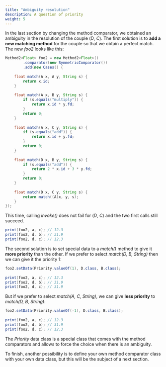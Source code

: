 ```yaml
---
title: "Ambiguity resolution"
description: A question of priority
weight: 5
---
```


In the last section by changing the method comparator, we obtained an ambiguity in the resolution of the couple (*D*, *C*).
The first solution is to **add a new matching method** for the couple so that we obtain a perfect match. The new *foo2* looks like this:

```java
Method2<Float> foo2 = new Method2<Float>()
		.comparator(new SymmetricComparator())
		.add(new Cases() {
	
	float match(A x, A y, String s) {
		return x.id;
	}
	
	float match(A x, B y, String s) {
		if (s.equals("multiply")) {
			return x.id * y.fd;
		}
		return 0;
	}
	
	float match(A x, C y, String s) {
		if (s.equals("add")) {
			return x.id + y.fd;
		}
		return 0;
	}
	
	float match(D x, B y, String s) {
		if (s.equals("add")) {
			return 2 * x.id + 3 * y.fd;
		}
		return 0;
	}
	
	float match(D x, C y, String s) {
		return match((A)x, y, s);
	}
}); 
```

This time, calling *invoke()* does not fail for (*D*, *C*) and the two first calls still succeed.

```java
print(foo2, a, c); // 12.3
print(foo2, d, b); // 31.9
print(foo2, d, c); // 12.3
```

The second solution is to set special data to a *match()* method to give it **more priority** than the other. If we prefer to select *match(D, B, String)* then we can give it the priority 1:

```java
foo2.setData(Priority.valueOf(1), D.class, B.class);
						
print(foo2, a, c); // 12.3
print(foo2, d, b); // 31.9
print(foo2, d, c); // 31.9
```

But if we prefer to select *match(A, C, String)*, we can give **less priority** to *match(D, B, String)*:

```java
foo2.setData(Priority.valueOf(-1), D.class, B.class);
						
print(foo2, a, c); // 12.3
print(foo2, d, b); // 31.9
print(foo2, d, c); // 12.3
```

The *Priority* data class is a special class that comes with the method comparators and allows to force the choice when there is an ambiguity.

To finish, another possibility is to define your own method comparator class with your own data class, but this will be the subject of a next section. 